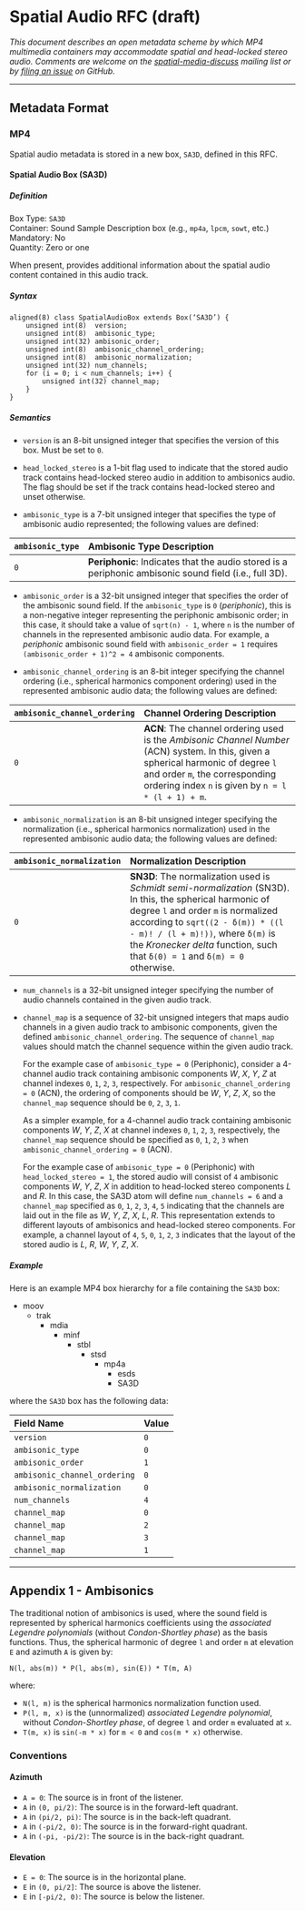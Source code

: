 # Spatial Audio RFC (draft)
*This document describes an open metadata scheme by which MP4 multimedia containers may accommodate spatial and head-locked stereo audio. Comments are welcome on the [spatial-media-discuss](https://groups.google.com/forum/#!forum/spatial-media-discuss) mailing list or by [filing an issue](https://github.com/google/spatial-media/issues) on GitHub.*

------------------------------------------------------

## Metadata Format

### MP4
Spatial audio metadata is stored in a new box, `SA3D`, defined in this RFC.

#### Spatial Audio Box (SA3D)
##### Definition
Box Type: `SA3D`  
Container: Sound Sample Description box (e.g., `mp4a`, `lpcm`, `sowt`, etc.)  
Mandatory: No  
Quantity: Zero or one  

When present, provides additional information about the spatial audio content contained in this audio track.

##### Syntax
```
aligned(8) class SpatialAudioBox extends Box(‘SA3D’) {
    unsigned int(8)  version;
    unsigned int(8)  ambisonic_type;
    unsigned int(32) ambisonic_order;
    unsigned int(8)  ambisonic_channel_ordering;
    unsigned int(8)  ambisonic_normalization;
    unsigned int(32) num_channels;
    for (i = 0; i < num_channels; i++) {
        unsigned int(32) channel_map;
    }
}
```

##### Semantics
- `version` is an 8-bit unsigned integer that specifies the version of this box. Must be set to `0`.

- `head_locked_stereo` is a 1-bit flag used to indicate that the stored audio track contains head-locked stereo audio in addition to ambisonics audio. The flag should be set if the track contains head-locked stereo and unset otherwise.

- `ambisonic_type` is a 7-bit unsigned integer that specifies the type of ambisonic audio represented; the following values are defined:

| `ambisonic_type` | Ambisonic Type Description |
|:-----------------|:---------------------------|
|   `0`   | **Periphonic**: Indicates that the audio stored is a periphonic ambisonic sound field (i.e., full 3D). |

- `ambisonic_order` is a 32-bit unsigned integer that specifies the order of the ambisonic sound field. If the `ambisonic_type` is `0` (*periphonic*), this is a non-negative integer representing the periphonic ambisonic order; in this case, it should take a value of `sqrt(n) - 1`, where `n` is the number of channels in the represented ambisonic audio data. For example, a *periphonic* ambisonic sound field with `ambisonic_order = 1` requires `(ambisonic_order + 1)^2 = 4` ambisonic components.

- `ambisonic_channel_ordering` is an 8-bit integer specifying the channel ordering (i.e., spherical harmonics component ordering) used in the represented ambisonic audio data; the following values are defined:

| `ambisonic_channel_ordering` | Channel Ordering Description |
|:-----------------------------|:-----------------------------|
|   `0`   | **ACN**: The channel ordering used is the *Ambisonic Channel Number* (ACN) system. In this, given a spherical harmonic of degree `l` and order `m`, the corresponding ordering index `n` is given by `n = l * (l + 1) + m`. |

- `ambisonic_normalization` is an 8-bit unsigned integer specifying the normalization (i.e., spherical harmonics normalization) used in the represented ambisonic audio data; the following values are defined:

| `ambisonic_normalization` | Normalization Description |
|:--------------------------|:--------------------------|
|   `0`   | **SN3D**: The normalization used is *Schmidt semi-normalization* (SN3D). In this, the spherical harmonic of degree `l` and order `m` is normalized according to `sqrt((2 - δ(m)) * ((l - m)! / (l + m)!))`, where `δ(m)` is the *Kronecker delta* function, such that `δ(0) = 1` and `δ(m) = 0` otherwise. |

- `num_channels` is a 32-bit unsigned integer specifying the number of audio channels contained in the given audio track.

- `channel_map` is a sequence of 32-bit unsigned integers that maps audio channels in a given audio track to ambisonic components, given the defined `ambisonic_channel_ordering`. The sequence of `channel_map` values should match the channel sequence within the given audio track.

  For the example case of `ambisonic_type = 0` (Periphonic), consider a 4-channel audio track containing ambisonic components *W*, *X*, *Y*, *Z* at channel indexes `0`, `1`, `2`, `3`, respectively. For `ambisonic_channel_ordering = 0` (ACN), the ordering of components should be *W*, *Y*, *Z*, *X*, so the `channel_map` sequence should be `0`, `2`, `3`, `1`.

  As a simpler example, for a 4-channel audio track containing ambisonic components *W*, *Y*, *Z*, *X* at channel indexes `0`, `1`, `2`, `3`, respectively, the `channel_map` sequence should be specified as `0`, `1`, `2`, `3` when `ambisonic_channel_ordering = 0` (ACN).

  For the example case of `ambisonic_type = 0` (Periphonic) with `head_locked_stereo = 1`, the stored audio will consist of `4` ambisonic components *W*, *Y*, *Z*, *X* in addition to head-locked stereo components *L* and *R*. In this case, the SA3D atom will define `num_channels = 6` and a `channel_map` specified as `0`, `1`, `2`, `3`, `4`, `5` indicating that the channels are laid out in the file as *W*, *Y*, *Z*, *X*, *L*, *R*. This representation extends to different layouts of ambisonics and head-locked stereo components. For example, a channel layout of `4`, `5`, `0`, `1`, `2`, `3`  indicates that the layout of the stored audio is *L*, *R*, *W*, *Y*, *Z*, *X*.

##### Example

Here is an example MP4 box hierarchy for a file containing the `SA3D` box:

- moov
  - trak
    - mdia
      - minf
        - stbl
          - stsd
            - mp4a
              - esds
              - SA3D

where the `SA3D` box has the following data:

| Field Name | Value |
|:-----------|:-----|
| `version` | `0` |
| `ambisonic_type` | `0` |
| `ambisonic_order` | `1` |
| `ambisonic_channel_ordering` | `0` |
| `ambisonic_normalization` | `0` |
| `num_channels` | `4` |
| `channel_map` | `0` |
| `channel_map` | `2` |
| `channel_map` | `3` |
| `channel_map` | `1` |

------------------------------------------------------

## Appendix 1 - Ambisonics
The traditional notion of ambisonics is used, where the sound field is represented by spherical harmonics coefficients using the *associated Legendre polynomials* (without *Condon-Shortley phase*) as the basis functions. Thus, the spherical harmonic of degree `l` and order `m` at elevation `E` and azimuth `A` is given by:

    N(l, abs(m)) * P(l, abs(m), sin(E)) * T(m, A)

where:
- `N(l, m)` is the spherical harmonics normalization function used.
- `P(l, m, x)` is the (unnormalized) *associated Legendre polynomial*, without *Condon-Shortley phase*, of degree `l` and order `m` evaluated at `x`.
- `T(m, x)` is `sin(-m * x)` for `m < 0` and `cos(m * x)` otherwise.

### Conventions
#### Azimuth
- `A = 0`: The source is in front of the listener.
- `A` in `(0, pi/2)`: The source is in the forward-left quadrant.
- `A` in `(pi/2, pi)`: The source is in the back-left quadrant.
- `A` in `(-pi/2, 0)`: The source is in the forward-right quadrant.
- `A` in `(-pi, -pi/2)`: The source is in the back-right quadrant.

#### Elevation
- `E = 0`: The source is in the horizontal plane.
- `E` in `(0, pi/2]`: The source is above the listener.
- `E` in `[-pi/2, 0)`: The source is below the listener.
